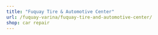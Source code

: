 ```yaml
---
title: "Fuquay Tire & Automotive Center"
url: /fuquay-varina/fuquay-tire-and-automotive-center/
shop: car repair
---
```

